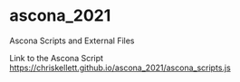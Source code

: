 # ascona_2021
Ascona Scripts and External Files

Link to the Ascona Script
https://chriskellett.github.io/ascona_2021/ascona_scripts.js
